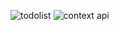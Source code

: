 ![todolist](https://user-images.githubusercontent.com/42309919/92227854-dd88be00-eee1-11ea-8400-24673a9042bf.PNG)
![context api](https://user-images.githubusercontent.com/42309919/92227863-e083ae80-eee1-11ea-81ca-c06401873bd5.png)
